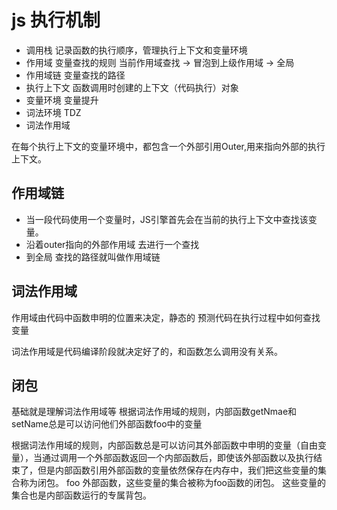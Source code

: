 # js 执行机制
- 调用栈 
    记录函数的执行顺序，管理执行上下文和变量环境
- 作用域
    变量查找的规则
    当前作用域查找 -> 冒泡到上级作用域 -> 全局
- 作用域链
    变量查找的路径
- 执行上下文
    函数调用时创建的上下文（代码执行）对象
- 变量环境
    变量提升
- 词法环境
    TDZ
- 词法作用域

在每个执行上下文的变量环境中，都包含一个外部引用Outer,用来指向外部的执行上下文。
## 作用域链
- 当一段代码使用一个变量时，JS引擎首先会在当前的执行上下文中查找该变量。
- 沿着outer指向的外部作用域 去进行一个查找
- 到全局
查找的路径就叫做作用域链




## 词法作用域
作用域由代码中函数申明的位置来决定，静态的
预测代码在执行过程中如何查找变量
    
词法作用域是代码编译阶段就决定好了的，和函数怎么调用没有关系。


## 闭包
基础就是理解词法作用域等
根据词法作用域的规则，内部函数getNmae和setName总是可以访问他们外部函数foo中的变量

根据词法作用域的规则，内部函数总是可以访问其外部函数中申明的变量（自由变量），当通过调用一个外部函数返回一个内部函数后，即使该外部函数以及执行结束了，但是内部函数引用外部函数的变量依然保存在内存中，我们把这些变量的集合称为闭包。
foo 外部函数，这些变量的集合被称为foo函数的闭包。
这些变量的集合也是内部函数运行的专属背包。
